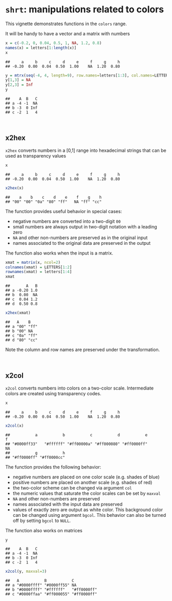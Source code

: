 # `shrt`: manipulations related to colors

This vignette demonstrates functions in the `colors` range.




It will be handy to have a vector and a matrix with numbers


```r
x = c(-0.2, 0, 0.04, 0.5, 1, NA, 1.2, 0.8)
names(x) = letters[1:length(x)]
x
```

```
##     a     b     c     d     e     f     g     h 
## -0.20  0.00  0.04  0.50  1.00    NA  1.20  0.80
```

```r
y = mtrx(seq(-4, 4, length=9), row.names=letters[1:3], col.names=LETTERS[1:3])
y[1,3] = NA
y[2,3] = Inf
y
```

```
##    A  B   C
## a -4 -1  NA
## b -3  0 Inf
## c -2  1   4
```




&nbsp;	
## x2hex	

`x2hex` converts numbers in a [0,1] range into hexadecimal strings that can be used as transparency values


```r
x
```

```
##     a     b     c     d     e     f     g     h 
## -0.20  0.00  0.04  0.50  1.00    NA  1.20  0.80
```

```r
x2hex(x)
```

```
##    a    b    c    d    e    f    g    h 
## "00" "00" "0a" "80" "ff"   NA "ff" "cc"
```

The function provides useful behavior in special cases:

 - negative numbers are converted into a two-digit `00`
 - small numbers are always output in two-digit notation with a leading zero
 - `NA` and other non-numbers are preserved as in the original input
 - names associated to the original data are preserved in the output

The function also works when the input is a matrix.


```r
xmat = matrix(x, ncol=2)
colnames(xmat) = LETTERS[1:2]
rownames(xmat) = letters[1:4]
xmat
```

```
##       A   B
## a -0.20 1.0
## b  0.00  NA
## c  0.04 1.2
## d  0.50 0.8
```

```r
x2hex(xmat)
```

```
##   A    B   
## a "00" "ff"
## b "00" NA  
## c "0a" "ff"
## d "80" "cc"
```

Note the column and row names are preserved under the transformation.




&nbsp;	
## x2col	

`x2col` converts numbers into colors on a two-color scale. Intermediate colors are created using transparency codes.


```r
x
```

```
##     a     b     c     d     e     f     g     h 
## -0.20  0.00  0.04  0.50  1.00    NA  1.20  0.80
```

```r
x2col(x)
```

```
##           a           b           c           d           e           f 
## "#0000ff33"   "#ffffff" "#ff00000a" "#ff000080" "#ff0000ff"          NA 
##           g           h 
## "#ff0000ff" "#ff0000cc"
```

The function provides the following behavior:

 - negative numbers are placed on one color scale (e.g. shades of blue)
 - positive numbers are placed on another scale (e.g. shades of red)
 - the two-color scheme can be changed via argument `col`
 - the numeric values that saturate the color scales can be set by `maxval`
 - `NA` and other non-numbers are preserved 
 - names associated with the input data are preserved
 - values of exactly zero are output as white color. This background color can be changed using argument `bgcol`. This behavior can also be turned off by setting `bgcol` to `NULL`. 

The function also works on matrices


```r
y
```

```
##    A  B   C
## a -4 -1  NA
## b -3  0 Inf
## c -2  1   4
```

```r
x2col(y, maxval=3)
```

```
##   A           B           C          
## a "#0000ffff" "#0000ff55" NA         
## b "#0000ffff" "#ffffff"   "#ff0000ff"
## c "#0000ffaa" "#ff000055" "#ff0000ff"
```



